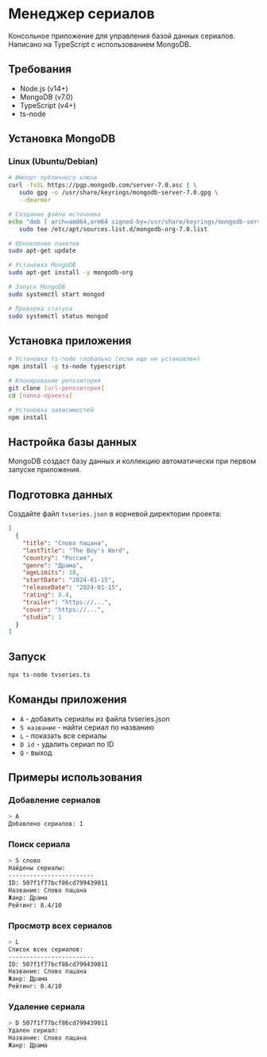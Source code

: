 # Менеджер сериалов

Консольное приложение для управления базой данных сериалов. Написано на TypeScript с использованием MongoDB.

## Требования
- Node.js (v14+)
- MongoDB (v7.0)
- TypeScript (v4+)
- ts-node

## Установка MongoDB

### Linux (Ubuntu/Debian)
```bash
# Импорт публичного ключа
curl -fsSL https://pgp.mongodb.com/server-7.0.asc | \
   sudo gpg -o /usr/share/keyrings/mongodb-server-7.0.gpg \
   --dearmor

# Создание файла источника
echo "deb [ arch=amd64,arm64 signed-by=/usr/share/keyrings/mongodb-server-7.0.gpg ] https://repo.mongodb.org/apt/ubuntu jammy/mongodb-org/7.0 multiverse" | \
   sudo tee /etc/apt/sources.list.d/mongodb-org-7.0.list

# Обновление пакетов
sudo apt-get update

# Установка MongoDB
sudo apt-get install -y mongodb-org

# Запуск MongoDB
sudo systemctl start mongod

# Проверка статуса
sudo systemctl status mongod
```

## Установка приложения
```bash
# Установка ts-node глобально (если еще не установлен)
npm install -g ts-node typescript

# Клонирование репозитория
git clone [url-репозитория]
cd [папка-проекта]

# Установка зависимостей
npm install
```

## Настройка базы данных
MongoDB создаст базу данных и коллекцию автоматически при первом запуске приложения.

## Подготовка данных
Создайте файл `tvseries.json` в корневой директории проекта:
```json
[
  {
    "title": "Слово пацана",
    "lastTitle": "The Boy's Word",
    "country": "Россия",
    "genre": "Драма",
    "ageLimits": 18,
    "startDate": "2024-01-15",
    "releaseDate": "2024-01-15",
    "rating": 8.4,
    "trailer": "https://...",
    "cover": "https://...",
    "studio": 1
  }
]
```

## Запуск
```bash
npx ts-node tvseries.ts
```

## Команды приложения
- `A` - добавить сериалы из файла tvseries.json
- `S название` - найти сериал по названию
- `L` - показать все сериалы
- `D id` - удалить сериал по ID
- `Q` - выход

## Примеры использования

### Добавление сериалов
```bash
> A
Добавлено сериалов: 1
```

### Поиск сериала
```bash
> S слово
Найдены сериалы:
------------------------
ID: 507f1f77bcf86cd799439011
Название: Слово пацана
Жанр: Драма
Рейтинг: 8.4/10
```

### Просмотр всех сериалов
```bash
> L
Список всех сериалов:
------------------------
ID: 507f1f77bcf86cd799439011
Название: Слово пацана
Жанр: Драма
Рейтинг: 8.4/10
```

### Удаление сериала
```bash
> D 507f1f77bcf86cd799439011
Удален сериал:
Название: Слово пацана
Жанр: Драма
```

